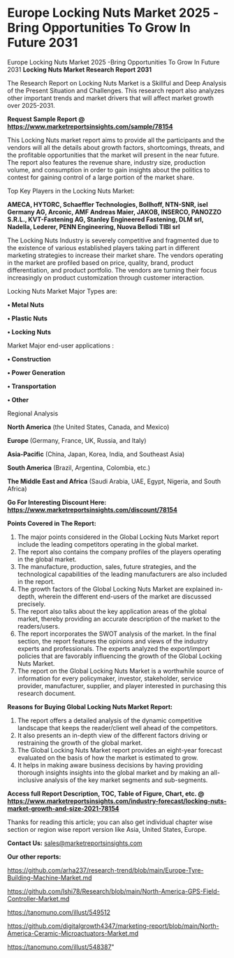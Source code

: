 # Europe Locking Nuts Market 2025 -Bring Opportunities To Grow In Future 2031
Europe Locking Nuts Market 2025 -Bring Opportunities To Grow In Future 2031
<strong>Locking Nuts Market Research Report 2031</strong>

The Research Report on Locking Nuts Market is a Skillful and Deep Analysis of the Present Situation and Challenges. This research report also analyzes other important trends and market drivers that will affect market growth over 2025-2031.

<strong>Request Sample Report @ <a href=https://www.marketreportsinsights.com/sample/78154>https://www.marketreportsinsights.com/sample/78154</a></strong>

This Locking Nuts market report aims to provide all the participants and the vendors will all the details about growth factors, shortcomings, threats, and the profitable opportunities that the market will present in the near future. The report also features the revenue share, industry size, production volume, and consumption in order to gain insights about the politics to contest for gaining control of a large portion of the market share.

Top Key Players in the Locking Nuts Market:

<strong>AMECA, HYTORC, Schaeffler Technologies, Bollhoff, NTN-SNR, isel Germany AG, Arconic, AMF Andreas Maier, JAKOB, INSERCO, PANOZZO S.R.L., KVT-Fastening AG, Stanley Engineered Fastening, DLM srl, Nadella, Lederer, PENN Engineering, Nuova Bellodi TIBI srl</strong>

The Locking Nuts Industry is severely competitive and fragmented due to the existence of various established players taking part in different marketing strategies to increase their market share. The vendors operating in the market are profiled based on price, quality, brand, product differentiation, and product portfolio. The vendors are turning their focus increasingly on product customization through customer interaction.

Locking Nuts Market Major Types are:

<strong>• Metal Nuts

• Plastic Nuts

• Locking Nuts</strong>

Market Major end-user applications :

<strong>• Construction

• Power Generation

• Transportation

• Other</strong>

Regional Analysis

</u><strong><b>North America</b></strong> (the United States, Canada, and Mexico)

<strong><b>Europe </b></strong>(Germany, France, UK, Russia, and Italy)

<strong><b>Asia-Pacific</b></strong> (China, Japan, Korea, India, and Southeast Asia)

<strong><b>South America</b></strong> (Brazil, Argentina, Colombia, etc.)

<strong><b>The Middle East and Africa</b></strong> (Saudi Arabia, UAE, Egypt, Nigeria, and South Africa)

<strong>Go For Interesting Discount Here: <a href=https://www.marketreportsinsights.com/discount/78154>https://www.marketreportsinsights.com/discount/78154</a></strong>

<strong>Points Covered in The Report:</strong>
<ol>
  <li>The major points considered in the Global Locking Nuts Market report include the leading competitors operating in the global market.</li>
  <li>The report also contains the company profiles of the players operating in the global market.</li>
  <li>The manufacture, production, sales, future strategies, and the technological capabilities of the leading manufacturers are also included in the report.</li>
  <li>The growth factors of the Global Locking Nuts Market are explained in-depth, wherein the different end-users of the market are discussed precisely.</li>
  <li>The report also talks about the key application areas of the global market, thereby providing an accurate description of the market to the readers/users.</li>
  <li>The report incorporates the SWOT analysis of the market. In the final section, the report features the opinions and views of the industry experts and professionals. The experts analyzed the export/import policies that are favorably influencing the growth of the Global Locking Nuts Market.</li>
  <li>The report on the Global Locking Nuts Market is a worthwhile source of information for every policymaker, investor, stakeholder, service provider, manufacturer, supplier, and player interested in purchasing this research document.</li>
</ol>
<strong>Reasons for Buying Global Locking Nuts Market Report:</strong>

<ol>
  <li>The report offers a detailed analysis of the dynamic competitive landscape that keeps the reader/client well ahead of the competitors.</li>
  <li>It also presents an in-depth view of the different factors driving or restraining the growth of the global market.</li>
  <li>The Global Locking Nuts Market report provides an eight-year forecast evaluated on the basis of how the market is estimated to grow.</li>
  <li>It helps in making aware business decisions by having providing thorough insights insights into the global market and by making an all-inclusive analysis of the key market segments and sub-segments.</li>
</ol>
<strong>Access full Report Description, TOC, Table of Figure, Chart, etc. @ <a href=https://www.marketreportsinsights.com/industry-forecast/locking-nuts-market-growth-and-size-2021-78154>https://www.marketreportsinsights.com/industry-forecast/locking-nuts-market-growth-and-size-2021-78154</a></strong>


Thanks for reading this article; you can also get individual chapter wise section or region wise report version like Asia, United States, Europe.

<strong>Contact Us:</strong>
sales@marketreportsinsights.com

<strong>Our other reports:</strong>

<a href=https://github.com/arha237/research-trend/blob/main/Europe-Tyre-Building-Machine-Market.md>https://github.com/arha237/research-trend/blob/main/Europe-Tyre-Building-Machine-Market.md</a>

<a href=https://github.com/Ishi78/Research/blob/main/North-America-GPS-Field-Controller-Market.md>https://github.com/Ishi78/Research/blob/main/North-America-GPS-Field-Controller-Market.md</a>

<a href=https://tanomuno.com/illust/549512>https://tanomuno.com/illust/549512</a>

<a href=https://github.com/digitalgrowth4347/marketing-report/blob/main/North-America-Ceramic-Microactuators-Market.md>https://github.com/digitalgrowth4347/marketing-report/blob/main/North-America-Ceramic-Microactuators-Market.md</a>

<a href=https://tanomuno.com/illust/548387>https://tanomuno.com/illust/548387</a>"

